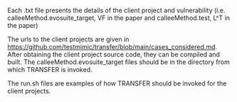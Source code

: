 Each .txt file presents the details of the client project and vulnerability (i.e. calleeMethod.evosuite_target, VF in the paper and  calleeMethod.test, L^T in the paper)

The urls to the client projects are given in https://github.com/testmimic/transfer/blob/main/cases_considered.md.
After obtaining the client project source code, they can be compiled and built.
The calleeMethod.evosuite_target files should be in the directory from which TRANSFER is invoked.

The run.sh files are examples of how TRANSFER should be invoked for the client projects.

